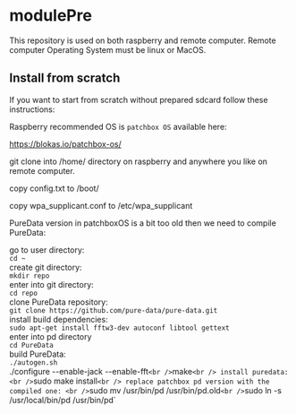 # modulePre


This repository is used on both raspberry and remote computer.
Remote computer Operating System must be linux or MacOS.

## Install from scratch

If you want to start from scratch without prepared sdcard follow these instructions:

Raspberry recommended OS is `patchbox OS` available here:

https://blokas.io/patchbox-os/

git clone into /home/<user> directory on raspberry and anywhere you like on remote computer.

copy config.txt to /boot/

copy wpa_supplicant.conf to /etc/wpa_supplicant

PureData version in patchboxOS is a bit too old then we need to compile PureData:

go to user directory: <br />
`cd ~`  <br />
create git directory: <br />
`mkdir repo` <br />
enter into git directory: <br />
`cd repo` <br />
clone PureData repository: <br />
`git clone https://github.com/pure-data/pure-data.git` <br />
install build dependencies: <br />
`sudo apt-get install fftw3-dev autoconf libtool gettext` <br />
enter into pd directory <br />
`cd PureData` <br />
build PureData: <br />
`./autogen.sh` <br />
./configure --enable-jack --enable-fft` <br />
`make` <br />
install puredata: <br />
`sudo make install` <br />
replace patchbox pd version with the compiled one: <br />
`sudo mv /usr/bin/pd /usr/bin/pd.old` <br />
`sudo ln -s /usr/local/bin/pd /usr/bin/pd` <br />
